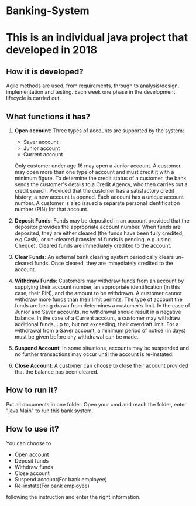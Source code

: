 # Banking-System
This is an individual java project that developed in 2018
=============================

How it is developed?
---
Agile methods are used, from requirements, through to analysis/design, implementation and testing. Each week one phase in the development lifecycle is carried out.

What functions it has? 
-------------------

1. **Open account**: Three types of accounts are supported by the system: 
	+ Saver account
	+ Junior account
	+ Current account

    Only customer under age 16 may open a Junior account. A customer may open more than one type of account 	       and must credit it with a minimum figure. To determine the credit status of a customer, the bank sends the         customer's details to a Credit Agency, who then carries out a credit search. Provided that the customer has a     satisfactory credit history, a new account is opened. Each account has a unique account number. A customer is     also issued a separate personal identification number (PIN) for that account.

 2. **Deposit Funds**: Funds may be deposited in an account provided that the depositor provides the appropriate account number. When funds are deposited, they are either cleared (the funds have been fully credited, e.g Cash), or un-cleared (transfer of funds is pending, e.g. using Cheque). Cleared funds are immediately credited to the
account.

3. **Clear Funds**: An external bank clearing system periodically clears un-cleared funds. Once cleared, they are immediately credited to the account.


4. **Withdraw Funds**: Customers may withdraw funds from an account by supplying their account number, an appropriate identification (in this case, their PIN), and the amount to be withdrawn. A customer cannot withdraw more funds than their limit permits. The type of account the funds are being drawn from determines a customer’s limit. In the case of Junior and Saver accounts, no withdrawal should result in a negative balance. In the case of a Current account, a customer may withdraw additional funds, up to, but not exceeding, their overdraft limit. For a withdrawal from a Saver account, a minimum period of notice (in days) must be given before any withdrawal can be made.

5. **Suspend Account**: In some situations, accounts may be suspended and no further transactions may occur until the account is re-instated.

6. **Close Account**: A customer can choose to close their account provided that the balance has been cleared.


How to run it? 
-------------------

Put all documents in one folder. Open your cmd and reach the folder, enter "java Main" to run this bank system.

How to use it?
-------------------

You can choose to 
+ Open account
+ Deposit funds
+ Withdraw funds
+ Close account
+ Suspend account(For bank employee)
+ Re-instate(For bank employee)

following the instruction and enter the right information.
